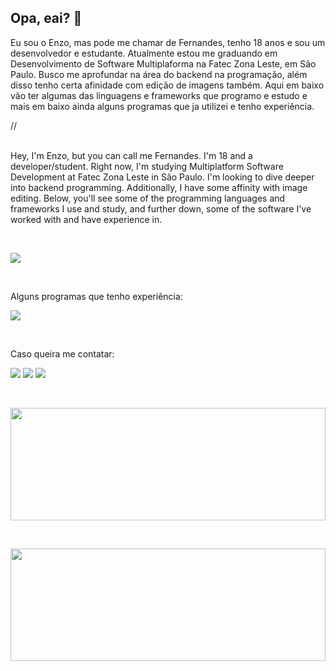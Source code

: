 ## Opa, eai? 👋
<!DOCTYPE html>
<html lang="en">
<head>
    <link rel="stylesheet" href="/styles.css">
    <meta charset="UTF-8">
    <meta name="viewport" content="width=device-width, initial-scale=1.0">
</head>
<body>
    <p>   Eu sou o Enzo, mas pode me chamar de Fernandes, tenho 18 anos e  sou um desenvolvedor e estudante. Atualmente estou me graduando em Desenvolvimento de Software Multiplaforma na Fatec Zona Leste, em São Paulo. Busco me aprofundar na área do backend na programação, além disso tenho certa afinidade com edição de imagens também. Aqui em baixo vão ter algumas das linguagens e frameworks que programo e estudo e mais em baixo ainda alguns programas que ja utilizei e tenho experiência.</p>
    // 
    <p> <br>  Hey, I'm Enzo, but you can call me Fernandes. I'm 18 and a developer/student. Right now, I'm studying Multiplatform Software Development at Fatec Zona Leste in São Paulo. I'm looking to dive deeper into backend programming. Additionally, I have some affinity with image editing. Below, you'll see some of the programming languages and frameworks I use and study, and further down, some of the software I've worked with and have experience in.</p>
      <p><br></p>
    <a href="https://skillicons.dev">
      <img src="https://skillicons.dev/icons?i=html,css,js,java,spring" />
    </a>
      <p><br></p>
    <p>Alguns programas que tenho experiência:</p>
    <a href="https://skillicons.dev">
      <img src="https://skillicons.dev/icons?i=vscode,eclipse,idea,ps,git" />
    </a>
    <p><br></p>
    
  <p>Caso queira me contatar:</p>
        
  <div>
    <a href="https://www.instagram.com/fernandes_223_/" target="_blank"><img loading="lazy" src="https://img.shields.io/badge/-Instagram-%23E4405F?style=for-the-badge&logo=instagram&logoColor=white" target="_blank"></a>
    <a href = "mailto:fernandesdenzo223@gmail.com"><img loading="lazy" src="https://img.shields.io/badge/Gmail-D14836?style=for-the-badge&logo=gmail&logoColor=white" target="_blank"></a>
    <a href="https://www.linkedin.com/in/fernandes-ez/" target="_blank"><img loading="lazy" src="https://img.shields.io/badge/-LinkedIn-%230077B5?style=for-the-badge&logo=linkedin&logoColor=white" target="_blank"></a>   

  </div>
  <p><br></p>
  <div>
    <a href="https://github.com/Fernandes-ez">
    <img loading="lazy" height="180em" width= "100%" src="https://github-readme-stats.vercel.app/api/top-langs/?username=Fernandes-ez&layout=compact&langs_count=7&theme=midnight-purple"/>
      <p><br></p>
    <img loading="lazy" height="180em" width= "100%" src="https://github-readme-stats.vercel.app/api?username=fernandes-ez&show_icons=true&theme=midnight-purple"/>
  </div>
</body>
</html>
<!--
**Fernandes-ez/fernandes-ez** is a ✨ _special_ ✨ repository because its `README.md` (this file) appears on your GitHub profile.

Here are some ideas to get you started:

- 🔭 I’m currently working on ...
- 🌱 I’m currently learning ...
- 👯 I’m looking to collaborate on ...
- 🤔 I’m looking for help with ...
- 💬 Ask me about ...
- 📫 How to reach me: ...
- 😄 Pronouns: ...
- ⚡ Fun fact: ...
-->
